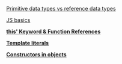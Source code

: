 <a href="https://academind.com/tutorials/reference-vs-primitive-values
">Primitive data types vs reference data types</a>

<a href="https://developer.mozilla.org/en-US/docs/Learn/JavaScript
">JS basics</a>

<a href="https://academind.com/tutorials/this-keyword-function-references
"><b>this' Keyword & Function References</b></a>

<a href="https://developer.mozilla.org/en-US/docs/Web/JavaScript/Reference/Template_literals
"><b>Template literals</b></a>

<a href="https://developer.mozilla.org/en-US/docs/Web/JavaScript/Reference/Global_Objects/Object/constructor
"><b>Constructors in objects</b></a>